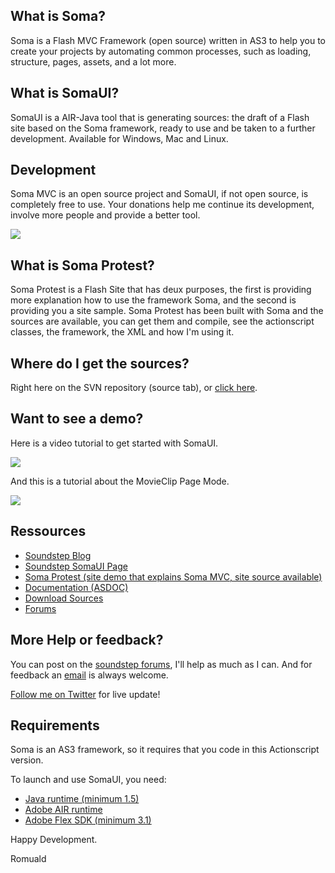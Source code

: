 ## What is Soma? ##

Soma is a Flash MVC Framework (open source) written in AS3 to help you to create your projects by automating common processes, such as loading, structure, pages, assets, and a lot more.

## What is SomaUI? ##

SomaUI is a AIR-Java tool that is generating sources: the draft of a Flash site based on the Soma framework, ready to use and be taken to a further development. Available for Windows, Mac and Linux.

## Development ##

Soma MVC is an open source project and SomaUI, if not open source, is completely free to use. Your donations help me continue its development, involve more people and provide a better tool.

[![](https://www.paypal.com/en_GB/i/btn/btn_donate_SM.gif)](http://www.soundstep.com/blog/downloads/somaui/)

## What is Soma Protest? ##

Soma Protest is a Flash Site that has deux purposes, the first is providing more explanation how to use the framework Soma, and the second is providing you a site sample. Soma Protest has been built with Soma and the sources are available, you can get them and compile, see the actionscript classes, the framework, the XML and how I'm using it.

## Where do I get the sources? ##

Right here on the SVN repository (source tab), or [click here](http://www.soundstep.com/blog/source/somaui/soma.zip).

## Want to see a demo? ##

Here is a video tutorial to get started with SomaUI.

[![](http://www.soundstep.com/blog/source/somaui/tutorials/getting-started/preview.jpg)](http://www.soundstep.com/blog/source/somaui/tutorials/getting-started/)

And this is a tutorial about the MovieClip Page Mode.

[![](http://www.soundstep.com/blog/source/somaui/tutorials/page-mode-movieclip/preview.jpg)](http://www.soundstep.com/blog/source/somaui/tutorials/page-mode-movieclip/)

## Ressources ##

  * [Soundstep Blog](http://www.soundstep.com/blog/)
  * [Soundstep SomaUI Page](http://www.soundstep.com/blog/downloads/somaui/)
  * [Soma Protest (site demo that explains Soma MVC, site source available)](http://www.soundstep.com/somaprotest/)
  * [Documentation (ASDOC)](http://www.soundstep.com/blog/source/somaui/docs/)
  * [Download Sources](http://www.soundstep.com/blog/source/somaui/soma.zip)
  * [Forums](http://www.soundstep.com/forum/)

## More Help or feedback? ##

You can post on the [soundstep forums](http://www.soundstep.com/forum/), I'll help as much as I can. And for feedback an [email](http://www.soundstep.com/blog/contact/) is always welcome.

[Follow me on Twitter](http://twitter.com/soundstep) for live update!

## Requirements ##

Soma is an AS3 framework, so it requires that you code in this Actionscript version.

To launch and use SomaUI, you need:

  * [Java runtime (minimum 1.5)](http://www.java.com/)
  * [Adobe AIR runtime](http://get.adobe.com/air/)
  * [Adobe Flex SDK (minimum 3.1)](http://www.adobe.com/products/flex/flexdownloads/)

Happy Development.

Romuald